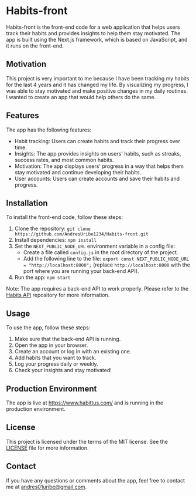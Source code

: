 # Habits-front

Habits-front is the front-end code for a web application that helps users track their habits and provides insights to help them stay motivated. The app is built using the Next.js framework, which is based on JavaScript, and it runs on the front-end.

## Motivation

This project is very important to me because I have been tracking my habits for the last 4 years and it has changed my life. By visualizing my progress, I was able to stay motivated and make positive changes in my daily routines. I wanted to create an app that would help others do the same.

## Features

The app has the following features:

- Habit tracking: Users can create habits and track their progress over time.
- Insights: The app provides insights on users' habits, such as streaks, success rates, and most common habits.
- Motivation: The app displays users' progress in a way that helps them stay motivated and continue developing their habits.
- User accounts: Users can create accounts and save their habits and progress.

## Installation

To install the front-end code, follow these steps:

1. Clone the repository: `git clone https://github.com/AndresUribe1234/Habits-front.git`
2. Install dependencies: `npm install`
3. Set the `NEXT_PUBLIC_NODE_URL` environment variable in a config file:
   - Create a file called `config.js` in the root directory of the project.
   - Add the following line to the file: `export const NEXT_PUBLIC_NODE_URL = "http://localhost:8000";` (replace `http://localhost:8000` with the port where you are running your back-end API).
4. Run the app: `npm start`

Note: The app requires a back-end API to work properly. Please refer to the [Habits API](https://github.com/AndresUribe1234/Habits-back) repository for more information.

## Usage

To use the app, follow these steps:

1. Make sure that the back-end API is running.
2. Open the app in your browser.
3. Create an account or log in with an existing one.
4. Add habits that you want to track.
5. Log your progress daily or weekly.
6. Check your insights and stay motivated!

## Production Environment

The app is live at https://www.habittus.com/ and is running in the production environment.

## License

This project is licensed under the terms of the MIT license. See the [LICENSE](https://github.com/AndresUribe1234/Habits-front/blob/main/license.txt) file for more information.

## Contact

If you have any questions or comments about the app, feel free to contact me at [andres01uribe@gmail.com](mailto:andres01uribe@gmail.com).
